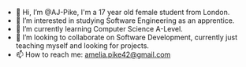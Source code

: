 - 👋 Hi, I’m @AJ-Pike, I'm a 17 year old female student from London.
- 👀 I’m interested in studying Software Engineering as an apprentice.
- 🌱 I’m currently learning Computer Science A-Level.
- 💞️ I’m looking to collaborate on Software Development, currently just teaching myself and looking for projects.
- 📫 How to reach me: amelia.pike42@gmail.com

<!---
AJ-Pike/AJ-Pike is a ✨ special ✨ repository because its `README.md` (this file) appears on your GitHub profile.
You can click the Preview link to take a look at your changes.
--->
